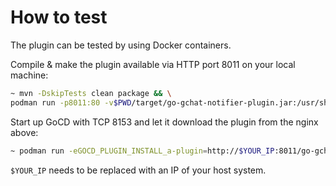 # How to test

The plugin can be tested by using Docker containers.

Compile & make the plugin available via HTTP port 8011 on your local machine:

```bash
~ mvn -DskipTests clean package && \
podman run -p8011:80 -v$PWD/target/go-gchat-notifier-plugin.jar:/usr/share/nginx/html/go-gchat-notifier-plugin.jar nginx:1.19.9
```

Start up GoCD with TCP 8153 and let it download the plugin from the nginx above:

```bash
~ podman run -eGOCD_PLUGIN_INSTALL_a-plugin=http://$YOUR_IP:8011/go-gchat-notifier-plugin.jar -p8153:8153 gocd/gocd-server:v23.2.0
```

`$YOUR_IP` needs to be replaced with an IP of your host system.
